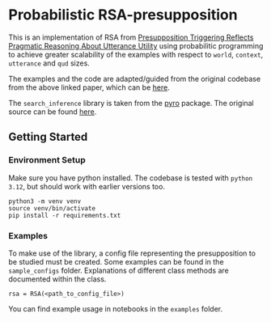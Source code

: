 # Probabilistic RSA-presupposition
This is an implementation of RSA from [Presupposition Triggering Reflects Pragmatic Reasoning About Utterance Utility](https://wvvw.easychair.org/publications/preprint/WZwz8) using probabilitic programming to achieve greater scalability of the examples with respect to `world`, `context`, `utterance` and `qud` sizes.

The examples and the code are adapted/guided from the original codebase from the above linked paper, which can be [here](https://github.com/alexwarstadt/RSA-presupposition).

The `search_inference` library is taken from the [pyro](https://pyro.ai/) package. The original source can be found [here](https://github.com/pyro-ppl/pyro/blob/dev/examples/rsa/search_inference.py).


## Getting Started
### Environment Setup
Make sure you have python installed. The codebase is tested with `python 3.12`, but should work with earlier versions too.

```
python3 -m venv venv
source venv/bin/activate
pip install -r requirements.txt
```

### Examples
To make use of the library, a config file representing the presupposition to be studied must be created.
Some examples can be found in the `sample_configs` folder.
Explanations of different class methods are documented within the class.
```
rsa = RSA(<path_to_config_file>)
```
You can find example usage in notebooks in the `examples` folder. 
